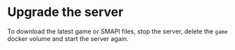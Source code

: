 # Upgrade the server
To download the latest game or SMAPI files, stop the server, delete the `game` docker volume and start the server again.
